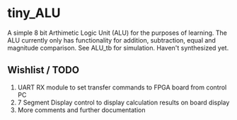 # tiny_ALU

A simple 8 bit Arthimetic Logic Unit (ALU) for the purposes of learning. The ALU currently only has functionality for addition, subtraction, equal and magnitude comparison. 
See ALU_tb for simulation. Haven't synthesized yet.

## Wishlist / TODO

1. UART RX module to set transfer commands to FPGA board from control PC
2. 7 Segment Display control to display calculation results on board display
3. More comments and further documentation

